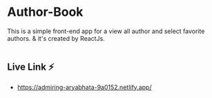 # Author-Book

This is a simple front-end app for a view all author and select favorite authors. & it's created by ReactJs.

<img align="center" alt="" src="https://i.ibb.co/17Cmf4r/screencapture-admiring-aryabhata-9a0152-netlify-app-authors-2022-02-06-13-26-47.png" />

## Live Link ⚡

- https://admiring-aryabhata-9a0152.netlify.app/

